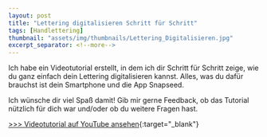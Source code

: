 ```yaml
---
layout: post
title: "Lettering digitalisieren Schritt für Schritt"
tags: [Handlettering]
thumbnail: "assets/img/thumbnails/Lettering_Digitalisieren.jpg"
excerpt_separator: <!--more-->
---
```


Ich habe ein Videotutorial erstellt, in dem ich dir Schritt für Schritt zeige,
wie du ganz einfach dein Lettering digitalisieren kannst.<!--more-->
Alles, was du dafür brauchst ist dein Smartphone und die App Snapseed.

Ich wünsche dir viel Spaß damit! Gib mir gerne Feedback, ob das Tutorial
nützlich für dich war und/oder ob du weitere Fragen hast.

[\>\>\> Videotutorial auf YouTube ansehen](https://www.youtube.com/watch?v=4E6X-wtB6Qk){:target="\_blank"}
